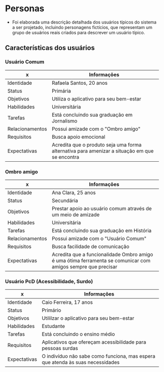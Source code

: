 # Personas
- Foi elaborada uma descrição detalhada dos usuários típicos do sistema a ser projetado, incluindo personagens fictícios, que representam um grupo de usuários reais criados para descrever um usuário típico.

## Características dos usuários

### Usuário Comum

|x|Informações|
|-|-----------|
|Identidade|Rafaela Santos, 20 anos|
|Status|Primária|
|Objetivos|Utiliza o aplicativo para seu bem-estar|
|Habilidades|Universitária|
|Tarefas|Está concluindo sua graduação em Jornalismo|
|Relacionamentos|Possui amizade com o "Ombro amigo"|
|Requisitos|Busca apoio emocional|
|Expectativas|Acredita que o produto seja uma forma alternativa para amenizar a situação em que se encontra|

### Ombro amigo

|x|Informações|
|-|-----------|
|Identidade| Ana Clara, 25 anos|
|Status|Secundária|
|Objetivos|Prestar apoio ao usuário comum através de um meio de amizade|
|Habilidades|Universitária|
|Tarefas|Está concluindo sua graduação em História|
|Relacionamentos|Possui amizade com o "Usuário Comum"|
|Requisitos| Busca facilidade de comunicação|
|Expectativas| Acredita que a funcionalidade Ombro amigo é uma ótima ferramenta se comunicar com amigos sempre que precisar|

### Usuário PcD (Acessibilidade, Surdo)

|x|Informações|
|-|-----------|
|Identidade| Caio Ferreira, 17 anos|
|Status|Primário|
|Objetivos| Utililzar o aplicativo para seu bem-estar|
|Habilidades|Estudante|
|Tarefas|Está concluindo o ensino médio|
|Requisitos|Aplicativos que ofereçam acessibilidade para pessoas surdas|
|Expectativas|O indivíduo não sabe como funciona, mas espera que atenda às suas necessidades|
